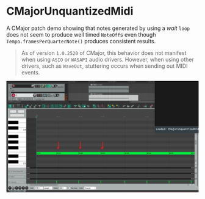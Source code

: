 # CMajorUnquantizedMidi

A CMajor patch demo showing that notes generated by using a _wait_ `loop` does not seem to produce well timed `NoteOff`s even though `Tempo.framesPerQuarterNote()` produces consistent results.

> As of version `1.0.2520` of CMajor, this behavior does not manifest when using `ASIO` or `WASAPI` audio drivers. However, when using other drivers, such as `WaveOut`, stuttering occurs when sending out MIDI events.

![image](./files/unquantized.png)
